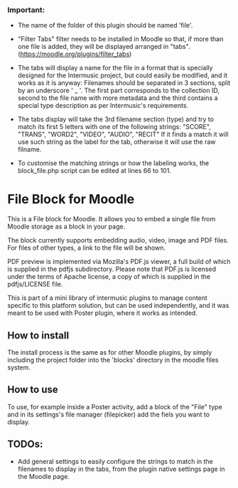 ### Important: 
 - The name of the folder of this plugin should be named 'file'.

 - "Filter Tabs" filter needs to be installed in Moodle so that, if more than one file is added, they will be displayed arranged in "tabs". (https://moodle.org/plugins/filter_tabs)

 - The tabs will display a name for the file in a format that is specially designed for the Intermusic project, but could easily be modified, and it works as it is anyway: Filenames should be separated in 3 sections, split by an underscore ' _ '. The first part corresponds to the collection ID, second to the file name with more metadata and the third contains a special type description as per Intermusic's requirements. 

 - The tabs display will take the 3rd filename section (type) and try to match its first 5 letters with one of the following strings:
 			"SCORE",
            "TRANS",
            "WORD2",
            "VIDEO",
            "AUDIO",
            "RECIT"
    If it finds a match it will use such string as the label for the tab, otherwise it will use the raw filname. 


- To customise the matching strings or how the labeling works, the block_file.php script can be edited at lines 66 to 101. 


File Block for Moodle
=====================

This is a File block for Moodle. It allows you to embed a single file from Moodle storage as a block in your page.

The block currently supports embedding audio, video, image and PDF files. For files of other types, a link to the file will be shown.

PDF preview is implemented via Mozilla's PDF.js viewer, a full build of which is supplied in the pdfjs subdirectory. Please note that PDF.js is licensed under the terms of Apache license, a copy of which is supplied in the pdfjs/LICENSE file.

This is part of a mini library of intermusic plugins to manage content specific to this platform solution, but can be used independently, and it was meant to be used with Poster plugin, where it works as intended. 


## How to install
The install process is the same as for other Moodle plugins, by simply including the project folder into the 'blocks' directory in the moodle files system. 
## How to use
To use, for example inside a Poster activity, add a block of the "File" type and in its settings's file manager (filepicker) add the fiels you want to display. 




## TODOs:
- Add general settings to easily configure the strings to match in the filenames to display in the tabs, from the plugin native settings page in the Moodle page. 